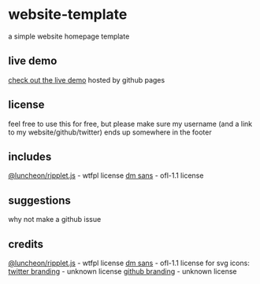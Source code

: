 # website-template
a simple website homepage template
## live demo
[check out the live demo](https://fakerybakery.github.io/website-template/) hosted by github pages
## license
feel free to use this for free, but please make sure my username (and a link to my website/github/twitter) ends up somewhere in the footer
## includes
[@luncheon/ripplet.js](https://github.com/luncheon/ripplet.js/) - wtfpl license
[dm sans](https://github.com/googlefonts/dm-fonts/tree/main/Sans) - ofl-1.1 license
## suggestions
why not make a github issue
## credits
[@luncheon/ripplet.js](https://github.com/luncheon/ripplet.js/) - wtfpl license
[dm sans](https://github.com/googlefonts/dm-fonts/tree/main/Sans) - ofl-1.1 license
for svg icons:
[twitter branding](https://about.twitter.com/en/who-we-are/brand-toolkit) - unknown license
[github branding](https://github.com/logos) - unknown license
